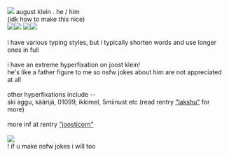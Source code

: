 ![](https://pixels.crd.co/assets/images/gallery24/6b9c6cc1.gif?v=99d3974e) august klein . he / him
<br> (idk how to make this nice)
<br> ![](https://autism.crd.co/assets/images/gallery04/0de056be_original.jpg?v=1be2f3c4)![](https://autism.crd.co/assets/images/gallery04/0de056be_original.jpg?v=1be2f3c4) ![](https://autism.crd.co/assets/images/gallery04/19cae0f1_original.jpg?v=1be2f3c4)![](https://autism.crd.co/assets/images/gallery04/19cae0f1_original.jpg?v=1be2f3c4)
<br>
<br> i have various typing styles, but i typically shorten words and use longer ones in full
<br>
<br> i have an extreme hyperfixation on joost klein!
<br> he's like a father figure to me so nsfw jokes about him are not appreciated at all
<br>
<br> other hyperfixations include --
<br> ski aggu, käärijä, 01099, ikkimel, 5miinust etc (read rentry ["lakshu"](https://rentry.co/lakshu) for more)
<br>
<br> more inf at rentry ["joosticorn"](https://rentry.co/joosticorn)
<br>
<br> ![](https://i.imgur.com/c5QjHX8.jpeg)
<br> ! if u make nsfw jokes i will too
<!---
ey bro wyd here
--->
